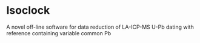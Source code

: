 # Isoclock
A novel off-line software for data reduction of LA-ICP-MS U-Pb dating with reference containing variable common Pb
